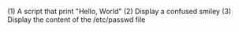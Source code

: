 (1) A script that print "Hello, World"
(2) Display a confused smiley
(3) Display the content of the /etc/passwd file
